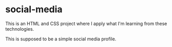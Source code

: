 # social-media
This is an HTML and CSS project where I apply what I'm learning from these technologies.

This is supposed to be a simple social media profile.
